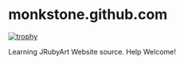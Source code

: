 # monkstone.github.com
[![trophy](https://github-profile-trophy.vercel.app/?username=monkstone)](https://github.com/ryo-ma/github-profile-trophy)

Learning JRubyArt Website source. Help Welcome!
